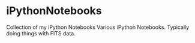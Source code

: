 # iPythonNotebooks
Collection of my iPython Notebooks
Various iPython Notebooks. Typically doing things with FITS data.
